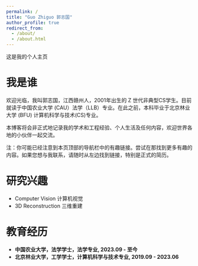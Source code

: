 ```yaml
---
permalink: /
title: "Guo Zhiguo 郭志国"
author_profile: true
redirect_from: 
  - /about/
  - /about.html
---
```


这是我的个人主页

我是谁
======
欢迎光临，我叫郭志国，江西赣州人，2001年出生的 Z 世代非典型CS学生。目前就读于中国农业大学 (CAU）法学（LLB）专业。在此之前，本科毕业于北京林业大学 (BFU) 计算机科学与技术(CS)专业。

本博客将会非正式地记录我的学术和工程经验、个人生活及任何内容，欢迎世界各地的小伙伴一起交流。

注：你可能已经注意到本页顶部的导航栏中的有趣链接。尝试在那找到更多有趣的内容。如果您想与我联系，请随时从左边找到链接，特别是正式的简历。

研究兴趣
======
* Computer Vision  计算机视觉
* 3D Reconstruction 三维重建

教育经历
======
* **中国农业大学，法学学士，法学专业, 2023.09 - 至今**
* **北京林业大学，工学学士，计算机科学与技术专业, 2019.09 - 2023.06**

